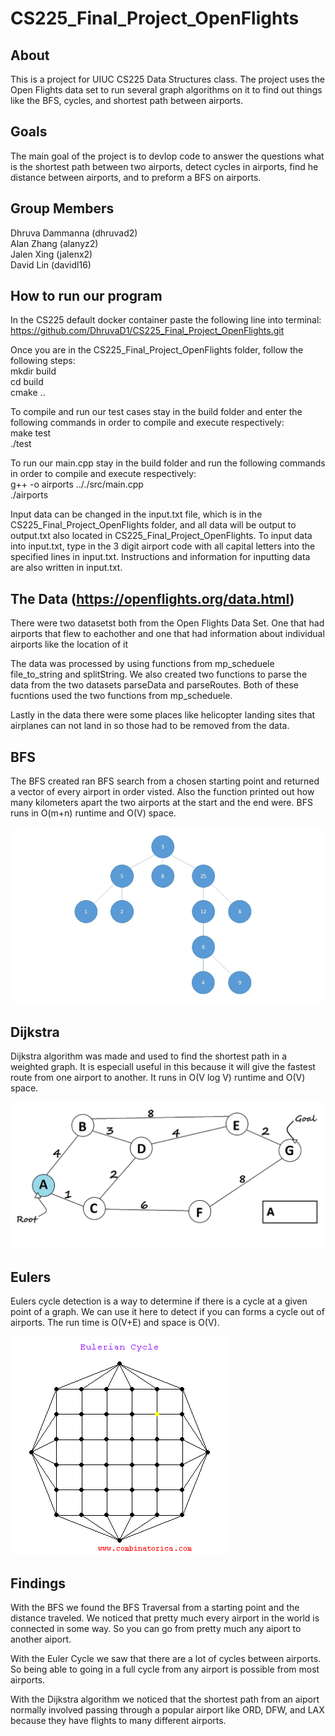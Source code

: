 # CS225_Final_Project_OpenFlights

## About
This is a project for UIUC CS225 Data Structures class. 
The project uses the Open Flights data set to run several graph algorithms on it to find out things like the BFS, cycles, and shortest path between airports.

## Goals

The main goal of the project is to devlop code to answer the questions what is the shortest path between two airports, detect cycles in airports, find he distance between airports, and to preform a BFS on airports.

## Group Members
Dhruva Dammanna (dhruvad2)\
Alan Zhang (alanyz2)\
Jalen Xing (jalenx2)\
David Lin (davidl16)

## How to run our program
In the CS225 default docker container paste the following line into terminal: <br />
https://github.com/DhruvaD1/CS225_Final_Project_OpenFlights.git

Once you are in the CS225_Final_Project_OpenFlights folder, follow the following steps: <br />
mkdir build <br />
cd build <br />
cmake .. <br />

To compile and run our test cases stay in the build folder and enter the following commands in order to compile and execute respectively: <br />
make test <br />
./test <br />

To run our main.cpp stay in the build folder and run the following commands in order to compile and execute respectively: <br />
g++ -o airports .././src/main.cpp <br />
./airports <br />

Input data can be changed in the input.txt file, which is in the CS225_Final_Project_OpenFlights folder, and all data will be output to output.txt also located in CS225_Final_Project_OpenFlights. To input data into input.txt, type in the 3 digit airport code with all capital letters into the specified lines in input.txt. Instructions and information for inputting data are also written in input.txt.


## The Data (https://openflights.org/data.html)

There were two datasetst both from the Open Flights Data Set. One that had airports that flew to eachother and one that had information about individual airports like
the location of it

The data was processed by using functions from mp_scheduele file_to_string and splitString. We also created two functions to parse the data from the two datasets 
parseData and parseRoutes. Both of these fucntions used the two functions from mp_scheduele. 

Lastly in the data there were some places like helicopter landing sites that airplanes can not land in so those had to be removed from the data.

## BFS

The BFS created ran BFS search from a chosen starting point and returned a vector of every airport in order visted. Also the function printed out how many kilometers apart the two airports at the start and the end were. BFS runs in O(m+n) runtime and O(V) space.

![](BFS.gif)


## Dijkstra 

Dijkstra algorithm was made and used to find the shortest path in a weighted graph. It is especiall useful in this because it will give the fastest route from one airport to another. It runs in O(V log V) runtime and O(V) space.

![](Dij.gif)

## Eulers

Eulers cycle detection is a way to determine if there is a cycle at a given point of a graph. We can use it here to detect if you can forms a cycle out of airports.
The run time is O(V+E) and space is O(V).

![](euler.gif)

## Findings

With the BFS we found the BFS Traversal from a starting point and the distance traveled. We noticed that pretty much every airport in the world is connected in some way. So you can go from pretty much any aiport to another aiport.

With the Euler Cycle we saw that there are a lot of cycles between airports. So being able to going in a full cycle from any airport is possible from most airports.

With the Dijkstra algorithm we noticed that the shortest path from an aiport normally involved passing through a popular airport like ORD, DFW, and LAX because they have flights to many different airports.

